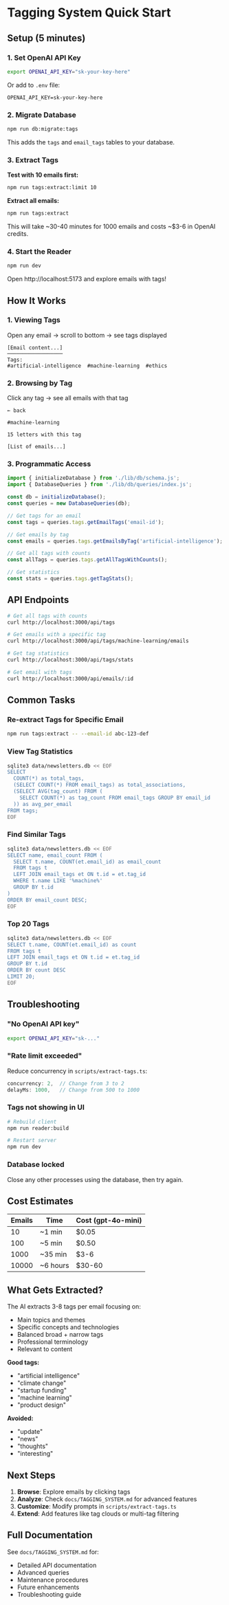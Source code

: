 # Tagging System Quick Start

## Setup (5 minutes)

### 1. Set OpenAI API Key

```bash
export OPENAI_API_KEY="sk-your-key-here"
```

Or add to `.env` file:

```
OPENAI_API_KEY=sk-your-key-here
```

### 2. Migrate Database

```bash
npm run db:migrate:tags
```

This adds the `tags` and `email_tags` tables to your database.

### 3. Extract Tags

**Test with 10 emails first:**

```bash
npm run tags:extract:limit 10
```

**Extract all emails:**

```bash
npm run tags:extract
```

This will take ~30-40 minutes for 1000 emails and costs ~$3-6 in OpenAI credits.

### 4. Start the Reader

```bash
npm run dev
```

Open http://localhost:5173 and explore emails with tags!

## How It Works

### 1. Viewing Tags

Open any email → scroll to bottom → see tags displayed

```
[Email content...]
──────────────────
Tags:
#artificial-intelligence  #machine-learning  #ethics
```

### 2. Browsing by Tag

Click any tag → see all emails with that tag

```
← back

#machine-learning

15 letters with this tag

[List of emails...]
```

### 3. Programmatic Access

```typescript
import { initializeDatabase } from './lib/db/schema.js';
import { DatabaseQueries } from './lib/db/queries/index.js';

const db = initializeDatabase();
const queries = new DatabaseQueries(db);

// Get tags for an email
const tags = queries.tags.getEmailTags('email-id');

// Get emails by tag
const emails = queries.tags.getEmailsByTag('artificial-intelligence');

// Get all tags with counts
const allTags = queries.tags.getAllTagsWithCounts();

// Get statistics
const stats = queries.tags.getTagStats();
```

## API Endpoints

```bash
# Get all tags with counts
curl http://localhost:3000/api/tags

# Get emails with a specific tag
curl http://localhost:3000/api/tags/machine-learning/emails

# Get tag statistics
curl http://localhost:3000/api/tags/stats

# Get email with tags
curl http://localhost:3000/api/emails/:id
```

## Common Tasks

### Re-extract Tags for Specific Email

```bash
npm run tags:extract -- --email-id abc-123-def
```

### View Tag Statistics

```bash
sqlite3 data/newsletters.db << EOF
SELECT
  COUNT(*) as total_tags,
  (SELECT COUNT(*) FROM email_tags) as total_associations,
  (SELECT AVG(tag_count) FROM (
    SELECT COUNT(*) as tag_count FROM email_tags GROUP BY email_id
  )) as avg_per_email
FROM tags;
EOF
```

### Find Similar Tags

```bash
sqlite3 data/newsletters.db << EOF
SELECT name, email_count FROM (
  SELECT t.name, COUNT(et.email_id) as email_count
  FROM tags t
  LEFT JOIN email_tags et ON t.id = et.tag_id
  WHERE t.name LIKE '%machine%'
  GROUP BY t.id
)
ORDER BY email_count DESC;
EOF
```

### Top 20 Tags

```bash
sqlite3 data/newsletters.db << EOF
SELECT t.name, COUNT(et.email_id) as count
FROM tags t
LEFT JOIN email_tags et ON t.id = et.tag_id
GROUP BY t.id
ORDER BY count DESC
LIMIT 20;
EOF
```

## Troubleshooting

### "No OpenAI API key"

```bash
export OPENAI_API_KEY="sk-..."
```

### "Rate limit exceeded"

Reduce concurrency in `scripts/extract-tags.ts`:

```typescript
concurrency: 2,  // Change from 3 to 2
delayMs: 1000,   // Change from 500 to 1000
```

### Tags not showing in UI

```bash
# Rebuild client
npm run reader:build

# Restart server
npm run dev
```

### Database locked

Close any other processes using the database, then try again.

## Cost Estimates

| Emails | Time     | Cost (gpt-4o-mini) |
| ------ | -------- | ------------------ |
| 10     | ~1 min   | $0.05              |
| 100    | ~5 min   | $0.50              |
| 1000   | ~35 min  | $3-6               |
| 10000  | ~6 hours | $30-60             |

## What Gets Extracted?

The AI extracts 3-8 tags per email focusing on:

- Main topics and themes
- Specific concepts and technologies
- Balanced broad + narrow tags
- Professional terminology
- Relevant to content

**Good tags:**

- "artificial intelligence"
- "climate change"
- "startup funding"
- "machine learning"
- "product design"

**Avoided:**

- "update"
- "news"
- "thoughts"
- "interesting"

## Next Steps

1. **Browse**: Explore emails by clicking tags
2. **Analyze**: Check `docs/TAGGING_SYSTEM.md` for advanced features
3. **Customize**: Modify prompts in `scripts/extract-tags.ts`
4. **Extend**: Add features like tag clouds or multi-tag filtering

## Full Documentation

See `docs/TAGGING_SYSTEM.md` for:

- Detailed API documentation
- Advanced queries
- Maintenance procedures
- Future enhancements
- Troubleshooting guide
